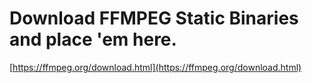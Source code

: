 # Download FFMPEG Static Binaries and place 'em here.

[https://ffmpeg.org/download.html](https://ffmpeg.org/download.html)